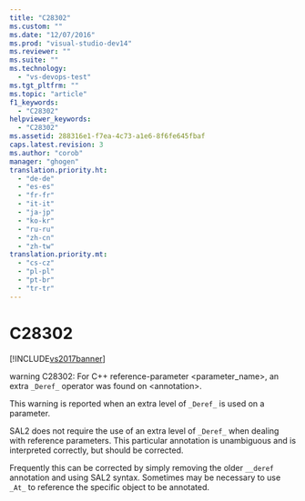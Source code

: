 ```yaml
---
title: "C28302"
ms.custom: ""
ms.date: "12/07/2016"
ms.prod: "visual-studio-dev14"
ms.reviewer: ""
ms.suite: ""
ms.technology: 
  - "vs-devops-test"
ms.tgt_pltfrm: ""
ms.topic: "article"
f1_keywords: 
  - "C28302"
helpviewer_keywords: 
  - "C28302"
ms.assetid: 288316e1-f7ea-4c73-a1e6-8f6fe645fbaf
caps.latest.revision: 3
ms.author: "corob"
manager: "ghogen"
translation.priority.ht: 
  - "de-de"
  - "es-es"
  - "fr-fr"
  - "it-it"
  - "ja-jp"
  - "ko-kr"
  - "ru-ru"
  - "zh-cn"
  - "zh-tw"
translation.priority.mt: 
  - "cs-cz"
  - "pl-pl"
  - "pt-br"
  - "tr-tr"
---
```

# C28302
[!INCLUDE[vs2017banner](../code-quality/includes/vs2017banner.md)]

warning C28302: For C++ reference-parameter <parameter_name>, an extra `_Deref_` operator was found on \<annotation>.  
  
 This warning is reported when an extra level of `_Deref_` is used on a parameter.  
  
 SAL2 does not require the use of an extra level of `_Deref_` when dealing with reference parameters. This particular annotation is unambiguous and is interpreted correctly, but should be corrected.  
  
 Frequently this can be corrected by simply removing the older `__deref` annotation and using SAL2 syntax. Sometimes may be necessary to use `_At_` to reference the specific object to be annotated.